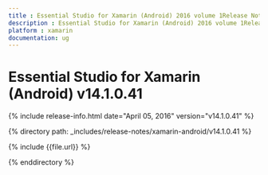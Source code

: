 ```yaml
---
title : Essential Studio for Xamarin (Android) 2016 volume 1Release Notes
description : Essential Studio for Xamarin (Android) 2016 volume 1Release Notes
platform : xamarin
documentation: ug
---
```


# Essential Studio for Xamarin (Android) v14.1.0.41

{% include release-info.html date="April 05, 2016" version="v14.1.0.41" %} 

{% directory path: _includes/release-notes/xamarin-android/v14.1.0.41 %}

{% include {{file.url}} %}

{% enddirectory %}